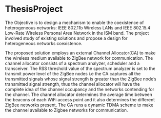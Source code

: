 # ThesisProject
The Objective is to design a mechanism to enable the coexistence of heterogeneous networks: IEEE 802.11b Wireless LANs and IEEE 802.15.4 Low-Rate Wireless Personal Area Network in the ISM band. The project involved study of existing solutions and propose a design for heterogeneous networks coexistence.

The proposed solution employs an external Channel Allocator(CA) to make the wireless medium available to ZigBee network for communication. The channel allocator consists of a spectrum analyzer, scheduler and a transceiver. The RSS threshold value of the spectrum analyzer is set to the transmit power level of the ZigBee nodes i.e the CA captures all the transmitted signals whose signal strength is greater than the ZigBee node’s transmitted signal strength, thus the channel allocator will have the complete idea of the channel occupancy and the networks contending for the channel. The channel allocator determines the average time between the beacons of each WiFi access point and it also determines the different ZigBee networks present. The CA runs a dynamic TDMA scheme to make the channel available to Zigbee networks for communication.
